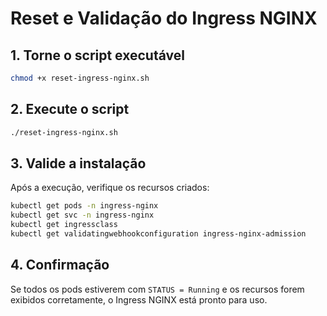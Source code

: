# Reset e Validação do Ingress NGINX

## 1. Torne o script executável

```bash
chmod +x reset-ingress-nginx.sh
```

## 2. Execute o script

```bash
./reset-ingress-nginx.sh
```

## 3. Valide a instalação

Após a execução, verifique os recursos criados:

```bash
kubectl get pods -n ingress-nginx
kubectl get svc -n ingress-nginx
kubectl get ingressclass
kubectl get validatingwebhookconfiguration ingress-nginx-admission
```

## 4. Confirmação

Se todos os pods estiverem com `STATUS = Running` e os recursos forem exibidos corretamente, o Ingress NGINX está pronto para uso.
